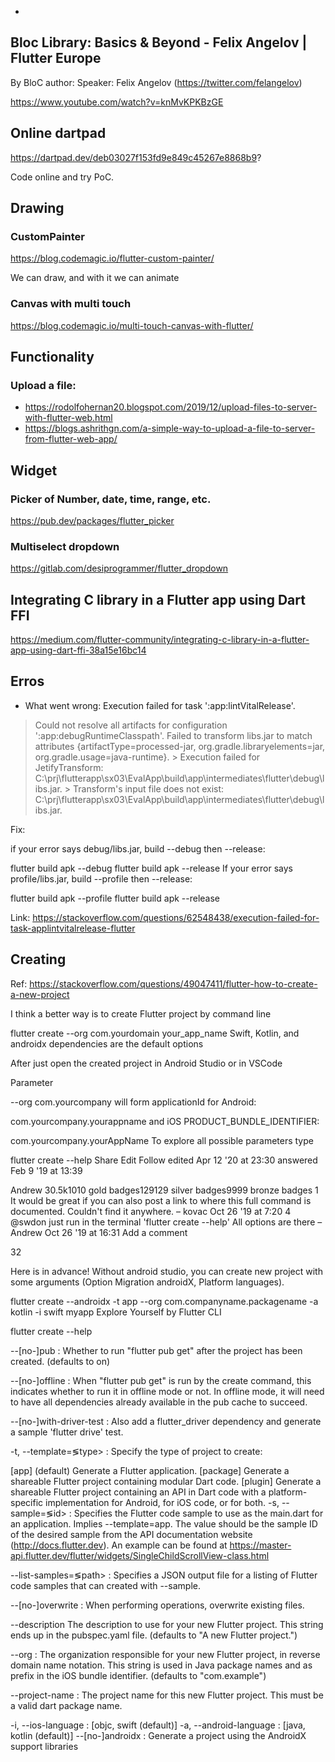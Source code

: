 *

## Bloc Library: Basics & Beyond - Felix Angelov | Flutter Europe
By BloC author: Speaker: Felix Angelov (https://twitter.com/felangelov​)

https://www.youtube.com/watch?v=knMvKPKBzGE

## Online dartpad

https://dartpad.dev/deb03027f153fd9e849c45267e8868b9?

Code online and try PoC.

## Drawing

### CustomPainter

https://blog.codemagic.io/flutter-custom-painter/

We can draw, and with it we can animate

### Canvas with multi touch

https://blog.codemagic.io/multi-touch-canvas-with-flutter/


## Functionality

### Upload a file:
* https://rodolfohernan20.blogspot.com/2019/12/upload-files-to-server-with-flutter-web.html
* https://blogs.ashrithgn.com/a-simple-way-to-upload-a-file-to-server-from-flutter-web-app/


## Widget
### Picker of Number, date, time, range, etc.

https://pub.dev/packages/flutter_picker


### Multiselect dropdown

https://gitlab.com/desiprogrammer/flutter_dropdown


## Integrating C library in a Flutter app using Dart FFI

https://medium.com/flutter-community/integrating-c-library-in-a-flutter-app-using-dart-ffi-38a15e16bc14

## Erros

* What went wrong:
Execution failed for task ':app:lintVitalRelease'.
> Could not resolve all artifacts for configuration ':app:debugRuntimeClasspath'.
   > Failed to transform libs.jar to match attributes {artifactType=processed-jar, org.gradle.libraryelements=jar, org.gradle.usage=java-runtime}.
      > Execution failed for JetifyTransform: C:\prj\flutterapp\sx03\EvalApp\build\app\intermediates\flutter\debug\libs.jar.
         > Transform's input file does not exist: C:\prj\flutterapp\sx03\EvalApp\build\app\intermediates\flutter\debug\libs.jar. 

Fix:

if your error says debug/libs.jar, build --debug then --release:

flutter build apk --debug
flutter build apk --release
If your error says profile/libs.jar, build --profile then --release:

flutter build apk --profile
flutter build apk --release

Link: https://stackoverflow.com/questions/62548438/execution-failed-for-task-applintvitalrelease-flutter

## Creating

Ref: https://stackoverflow.com/questions/49047411/flutter-how-to-create-a-new-project

I think a better way is to create Flutter project by command line

flutter create --org com.yourdomain your_app_name
Swift, Kotlin, and androidx dependencies are the default options

After just open the created project in Android Studio or in VSCode

Parameter

--org com.yourcompany
will form applicationId for Android:

com.yourcompany.yourappname
and iOS PRODUCT_BUNDLE_IDENTIFIER:

com.yourcompany.yourAppName
To explore all possible parameters type

flutter create --help
Share
Edit
Follow
edited Apr 12 '20 at 23:30
answered Feb 9 '19 at 13:39

Andrew
30.5k1010 gold badges129129 silver badges9999 bronze badges
1
It would be great if you can also post a link to where this full command is documented. Couldn't find it anywhere. – kovac Oct 26 '19 at 7:20
4
@swdon just run in the terminal 'flutter create --help' All options are there – Andrew Oct 26 '19 at 16:31
Add a comment

32

Here is in advance! Without android studio, you can create new project with some arguments (Option Migration androidX, Platform languages).

flutter create --androidx -t app --org com.companyname.packagename -a kotlin -i swift myapp
Explore Yourself by Flutter CLI

flutter create --help

--[no-]pub : Whether to run "flutter pub get" after the project has been created. (defaults to on)

--[no-]offline : When "flutter pub get" is run by the create command, this indicates whether to run it in offline mode or not. In offline mode, it will need to have all dependencies already available in the pub cache to succeed.

--[no-]with-driver-test : Also add a flutter_driver dependency and generate a sample 'flutter drive' test.

-t, --template=≶type> : Specify the type of project to create:

 [app]                (default) Generate a Flutter application.
 [package]            Generate a shareable Flutter project containing modular Dart code.
 [plugin]             Generate a shareable Flutter project containing an API in Dart code with a platform-specific
                       implementation for Android, for iOS code, or for both.
-s, --sample=≶id> : Specifies the Flutter code sample to use as the main.dart for an application. Implies --template=app. The value should be the sample ID of the desired sample from the API documentation website (http://docs.flutter.dev). An example can be found at https://master-api.flutter.dev/flutter/widgets/SingleChildScrollView-class.html

--list-samples=≶path> : Specifies a JSON output file for a listing of Flutter code samples that can created with --sample.

--[no-]overwrite : When performing operations, overwrite existing files.

--description The description to use for your new Flutter project. This string ends up in the pubspec.yaml file. (defaults to "A new Flutter project.")

--org : The organization responsible for your new Flutter project, in reverse domain name notation. This string is used in Java package names and as prefix in the iOS bundle identifier. (defaults to "com.example")

--project-name : The project name for this new Flutter project. This must be a valid dart package name.

-i, --ios-language : [objc, swift (default)]
-a, --android-language : [java, kotlin (default)]
--[no-]androidx : Generate a project using the AndroidX support libraries
